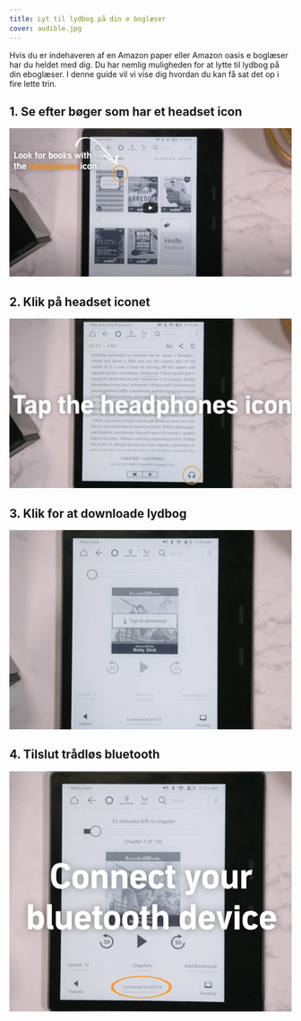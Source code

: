 ```yaml
---
title: Lyt til lydbog på din e boglæser
cover: audible.jpg
---
```


Hvis du er indehaveren af en Amazon paper eller Amazon oasis e boglæser har du heldet med dig. Du har nemlig muligheden for at lytte til lydbog på din eboglæser. I denne guide vil vi vise dig hvordan du kan få sat det op i fire lette trin.

## 1. Se efter bøger som har et headset icon

![headseticon](./step-1.png)

## 2. Klik på headset iconet

![headset](./step-2.png)

## 3. Klik for at downloade lydbog

![download-lydbog](./step-3.png)

## 4. Tilslut trådløs bluetooth

![tilslut-bluetooth](./step-4.png)
